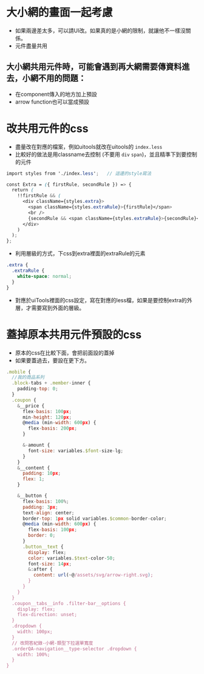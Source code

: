 # 大小網的畫面一起考慮
- 如果兩邊差太多，可以請UI改。如果真的是小網的限制，就讓他不一樣沒關係。
- 元件盡量共用

## 大小網共用元件時，可能會遇到再大網需要傳資料進去，小網不用的問題：
- 在component傳入的地方加上預設
- arrow function也可以當成預設


# 改共用元件的css
- 盡量改在對應的檔案，例如uitools就改在uitools的 `index.less`
- 比較好的做法是用classname去控制 (不要用 `div` `span`)，並且精準下到要控制的元件

```scss
import styles from './index.less';   // 這邊的style寫法

const Extra = ({ firstRule, secondRule }) => {
  return (
    !!firstRule && (
      <div className={styles.extra}>
        <span className={styles.extraRule}>{firstRule}</span> 
        <br />
        {secondRule && <span className={styles.extraRule}>{secondRule}</span>}
      </div>
    )
  );
};
```
- 利用層級的方式，下css到extra裡面的extraRule的元素
```scss
.extra {
  .extraRule {
    white-space: normal;
  }
}
```
- 對應於uiTools裡面的css設定，寫在對應的less檔，如果是要控制extra的外層，才需要寫到外面的層級。

# 蓋掉原本共用元件預設的css
- 原本的css在比較下面，會把前面設的蓋掉
- 如果要蓋過去，要設在更下方。

```jsx
.mobile {
  //我的商品系列
  .block-tabs + .member-inner {
    padding-top: 0;
  }
  .coupon {
    &__price {
      flex-basis: 100px;
      min-height: 120px;
      @media (min-width: 600px) {
        flex-basis: 200px;
      }

      &-amount {
        font-size: variables.$font-size-lg;
      }
    }
    &__content {
      padding: 10px;
      flex: 1;
    }

    &__button {
      flex-basis: 100%;
      padding: 3px;
      text-align: center;
      border-top: 1px solid variables.$common-border-color;
      @media (min-width: 600px) {
        flex-basis: 100px;
        border: 0;
      }
      .button__text {
        display: flex;
        color: variables.$text-color-50;
        font-size: 14px;
        &:after {
          content: url(~@/assets/svg/arrow-right.svg);
        }
      }
    }
  }
  .coupon__tabs__info .filter-bar__options {
    display: flex;
    flex-direction: unset;
  }
  .dropdown {
    width: 100px;
  }
  // 改問答紀錄-小網-類型下拉選單寬度
  .orderQA-navigation__type-selector .dropdown {
    width: 100%;
  }
}
```




